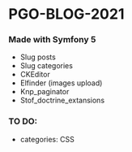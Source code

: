 # PGO-BLOG-2021
### Made with Symfony 5

- Slug posts
- Slug categories
- CKEditor
- Elfinder (images upload)
- Knp_paginator
- Stof_doctrine_extansions

### TO DO:
- categories: CSS
